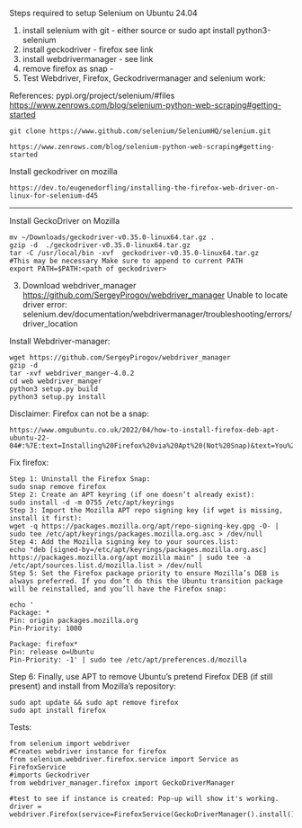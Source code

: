 Steps required to setup Selenium on Ubuntu 24.04
1) install selenium with git - either source or sudo apt install python3-selenium
2) install geckodriver - firefox see link
3) install webdrivermanager - see link
4) remove firefox as snap -
6) Test Webdriver, Firefox, Geckodrivermanager and selenium work:


References:
pypi.org/project/selenium/#files
https://www.zenrows.com/blog/selenium-python-web-scraping#getting-started

```
git clone https://www.github.com/selenium/SeleniumHQ/selenium.git
```

```
https://www.zenrows.com/blog/selenium-python-web-scraping#getting-started
```
Install geckodriver on mozilla
```
https://dev.to/eugenedorfling/installing-the-firefox-web-driver-on-linux-for-selenium-d45
```
---

Install GeckoDriver on Mozilla
```
mv ~/Downloads/geckodriver-v0.35.0-linux64.tar.gz .
gzip -d  ./geckodriver-v0.35.0-linux64.tar.gz
tar -C /usr/local/bin -xvf  geckodriver-v0.35.0-linux64.tar.gz
#This may be necessary Make sure to append to current PATH
export PATH=$PATH:<path of geckodriver>
```

3) Download webdriver_manager https://github.com/SergeyPirogov/webdriver_manager
Unable to locate driver error:
selenium.dev/documentation/webdrivermanager/troubleshooting/errors/driver_location

Install Webdriver-manager:	 
```
wget https://github.com/SergeyPirogov/webdriver_manager
gzip -d 
tar -xvf webdriver_manger-4.0.2
cd web webdriver_manger
python3 setup.py build
python3 setup.py install
```
Disclaimer: Firefox can not be a snap:
```
https://www.omgubuntu.co.uk/2022/04/how-to-install-firefox-deb-apt-ubuntu-22-04#:%7E:text=Installing%20Firefox%20via%20Apt%20(Not%20Snap)&text=You%20add%20the%20Mozilla%20Team,%2C%20bookmarks%2C%20and%20other%20data.
```
Fix firefox:
```
Step 1: Uninstall the Firefox Snap:
sudo snap remove firefox
Step 2: Create an APT keyring (if one doesn’t already exist):
sudo install -d -m 0755 /etc/apt/keyrings
Step 3: Import the Mozilla APT repo signing key (if wget is missing, install it first):
wget -q https://packages.mozilla.org/apt/repo-signing-key.gpg -O- | sudo tee /etc/apt/keyrings/packages.mozilla.org.asc > /dev/null
Step 4: Add the Mozilla signing key to your sources.list:
echo "deb [signed-by=/etc/apt/keyrings/packages.mozilla.org.asc] https://packages.mozilla.org/apt mozilla main" | sudo tee -a /etc/apt/sources.list.d/mozilla.list > /dev/null
Step 5: Set the Firefox package priority to ensure Mozilla’s DEB is always preferred. If you don’t do this the Ubuntu transition package will be reinstalled, and you’ll have the Firefox snap:

echo '
Package: *
Pin: origin packages.mozilla.org
Pin-Priority: 1000

Package: firefox*
Pin: release o=Ubuntu
Pin-Priority: -1' | sudo tee /etc/apt/preferences.d/mozilla
```
Step 6: Finally, use APT to remove Ubuntu’s pretend Firefox DEB (if still present) and install from Mozilla’s repository:

```
sudo apt update && sudo apt remove firefox
sudo apt install firefox
```

Tests:
```
from selenium import webdriver
#Creates webdriver instance for firefox
from selenium.webdriver.firefox.service import Service as FirefoxService
#imports Geckodriver
from webdriver_manager.firefox import GeckoDriverManager

#test to see if instance is created: Pop-up will show it's working.
driver = webdriver.Firefox(service=FirefoxService(GeckoDriverManager().install()))
```
